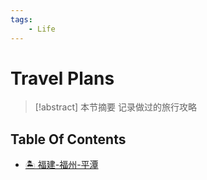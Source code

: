 ```yaml
---
tags:
    - Life
---
```


# Travel Plans

> [!abstract] 本节摘要
> 记录做过的旅行攻略

## Table Of Contents

- [🏝️ 福建-福州-平潭](202408/20240831.md)
